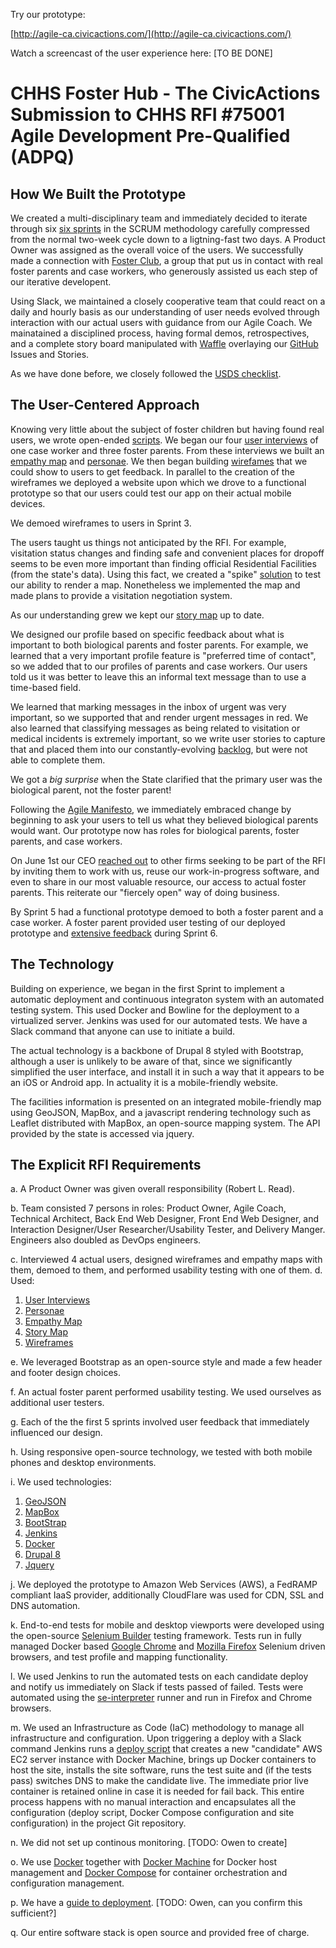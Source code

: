 Try our prototype:

[http://agile-ca.civicactions.com/](http://agile-ca.civicactions.com/)

Watch a screencast of the user experience here:
[TO BE DONE]

# CHHS Foster Hub - The CivicActions Submission to CHHS RFI #75001 Agile Development Pre-Qualified (ADPQ)

## How We Built the Prototype

We created a multi-disciplinary team and immediately decided to iterate through six
[six sprints](https://github.com/CivicActions/agile-california/blob/master/documentation/journal.md) in the
SCRUM methodology carefully compressed from the normal two-week cycle down to a ligtning-fast two days.
A Product Owner was assigned as the overall voice of the users. We 
successfully made a connection with [Foster Club](https://www.fosterclub.com/groups/california),
a group that put us in contact with real foster parents
and case workers, who generously assisted us each step of our iterative developent.

Using Slack, we maintained a closely cooperative team that could react on a daily and hourly basis
as our understanding of user needs evolved through interaction with our actual users with guidance from our Agile Coach.
We mainatained a disciplined process, having formal demos, retrospectives, and a complete story board manipulated with
[Waffle](https://waffle.io/)
overlaying our [GitHub](https://github.com/CivicActions/agile-california) Issues and Stories.

As we have done before, we closely followed the [USDS checklist](https://github.com/CivicActions/agile-california/blob/master/documentation/usds-checklist.md).

## The User-Centered Approach

Knowing very little about the subject of foster children but having found real users, we wrote
open-ended [scripts](https://github.com/CivicActions/agile-california/tree/master/documentation/ux/user-interviews/Scripts).
We began our four [user interviews](https://github.com/CivicActions/agile-california/tree/master/documentation/ux/user-interviews)
of one case worker and three foster parents. From these interviews
we built an [empathy map](https://github.com/CivicActions/agile-california/blob/master/documentation/ux/user-research/foster-parent-empathy-map.md) and [personae](https://github.com/CivicActions/agile-california/blob/master/documentation/ux/user-research/user-personas.md).
We then began building
[wirefames](https://github.com/CivicActions/agile-california/blob/master/Sketch-inbox01.png) that we could show to users to get feedback.
In parallel to the creation of the wireframes
we deployed a website upon which we drove to a functional prototype so that our users could test our app on their actual
mobile devices. 

We demoed wireframes to users in Sprint 3.

The users taught us things not anticipated by the RFI. For example, visitation status changes and finding safe and convenient
places for dropoff seems to be even more important than finding official Residential Facilities (from the state's data).
Using this fact, we created a "spike" [solution](https://github.com/CivicActions/agile-california/tree/master/geojson-spike)
to test our ability to render a map.
Nonetheless we implemented the map and made plans to provide a visitation negotiation system.

As our understanding grew we kept our
[story map](https://github.com/CivicActions/agile-california/blob/master/documentation/ux/user-story-map/user-story-map.md) up to date.

We designed our profile based on specific feedback about what is important to both biological parents and foster parents.
For example, we learned that a very important profile feature is "preferred time of contact", so we added that to our profiles
of parents and case workers. Our users told us it was better to leave this an informal text message than to use a time-based field.

We learned that marking messages in the inbox of urgent was very important, so we supported that and render urgent messages in red.
We also learned that classifying messages as being related to visitation or medical incidents is extremely important, so we write user stories
to capture that and placed them into our constantly-evolving [backlog](https://github.com/CivicActions/agile-california/issues), but were not able to complete them.

We got a *big surprise* when the State clarified that the primary user was the biological parent,
not the foster parent!

Following the [Agile Manifesto](http://www.agilemanifesto.org/), we immediately embraced change
by beginning to ask your users to tell us what they believed biological parents
would want. Our prototype now has roles for biological parents, foster parents, and case workers.

On June 1st our CEO [reached out](https://civicactions.com/blog/an-open-invitation-to-collaborate/) 
to other firms seeking to be part of the RFI by inviting them to work with us,
reuse our work-in-progress software, and even to share in our most valuable resource, our access to actual foster parents.
This reiterate our "fiercely open" way of doing business.


By Sprint 5 had a functional prototype demoed to both a foster parent and a case worker.
A foster parent provided user testing of our deployed prototype and
[extensive feedback](https://github.com/CivicActions/agile-california/blob/master/documentation/ux/usability-testing/2016-6-03-notes-from-foster-parent-usabiliy-tester.md) during Sprint 6.

## The Technology

Building on experience, we began in the first Sprint to implement a automatic deployment and continuous
integraton system with an automated testing system.  This used Docker and Bowline for the deployment to
a virtualized server.  Jenkins was used for our automated tests.  We have a Slack command that anyone
can use to initiate a build.

The actual technology is a backbone of Drupal 8 styled with Bootstrap, although a user is unlikely to be aware of that, since we significantly
simplified the user interface, and install it in such a way that it appears to be an iOS or Android app.
In actuality it is a mobile-friendly website.

The facilities information is presented on an integrated mobile-friendly map using GeoJSON, MapBox, and a javascript rendering
technology such as Leaflet distributed with MapBox, an open-source mapping system. The API provided by the state is accessed via
jquery.

## The Explicit RFI Requirements

a. A Product Owner was given overall responsibility (Robert L. Read).

b. Team consisted 7 persons in roles: Product Owner, Agile Coach, Technical Architect, Back End Web Designer, Front End Web Designer, and Interaction Designer/User
Researcher/Usability Tester, and Delivery Manger.  Engineers also doubled as DevOps engineers.

c. Interviewed 4 actual users, designed wireframes and empathy maps with them, demoed to them, and performed usability testing with one of them. 
d. Used:

1. [User Interviews](https://github.com/CivicActions/agile-california/tree/master/documentation/ux/user-interviews)
2. [Personae](https://github.com/CivicActions/agile-california/blob/master/documentation/ux/user-research/user-personas.md)
3. [Empathy Map](https://github.com/CivicActions/agile-california/blob/master/documentation/ux/user-research/foster-parent-empathy-map.md)
4. [Story Map](https://github.com/CivicActions/agile-california/blob/master/documentation/ux/user-story-map/user-story-map.md)
4. [Wireframes](https://github.com/CivicActions/agile-california/tree/master/documentation/ux/wireframes)

e. We leveraged Bootstrap as an open-source style and made a few header and footer design choices. 

f. An actual foster parent performed usability testing. We used ourselves as additional user testers.

g. Each of the the first 5 sprints involved user feedback that immediately influenced our design.

h. Using responsive open-source technology, we tested with both mobile phones and desktop environments.

i. We used technologies:

1. [GeoJSON](http://geojson.org/)
2. [MapBox](https://www.mapbox.com/)
3. [BootStrap](http://getbootstrap.com/)
4. [Jenkins](https://jenkins.io/)
5. [Docker](https://www.docker.com/)
6. [Drupal 8](https://www.drupal.org/8)
7. [Jquery](https://jquery.com/)


j. We deployed the prototype to Amazon Web Services (AWS), a FedRAMP compliant IaaS provider, additionally CloudFlare was used for CDN, SSL and DNS automation.

k. End-to-end tests for mobile and desktop viewports were developed using the open-source [Selenium Builder](https://github.com/SeleniumBuilder/se-builder) testing framework. Tests run in fully managed Docker based [Google Chrome](https://hub.docker.com/r/selenium/standalone-chrome/) and [Mozilla Firefox](https://hub.docker.com/r/selenium/standalone-firefox/) Selenium driven browsers, and test profile and mapping functionality.

l. We used Jenkins to run the automated tests on each candidate deploy and notify us immediately on Slack if tests passed of failed. Tests were automated using the [se-interpreter](https://github.com/Zarkonnen/se-interpreter) runner and run in Firefox and Chrome browsers.

m. We used an Infrastructure as Code (IaC) methodology to manage all infrastructure and configuration. Upon triggering a deploy with a Slack command Jenkins runs a [deploy script](https://github.com/CivicActions/agile-california/blob/master/bin/deploy) that creates a new "candidate" AWS EC2 server instance with Docker Machine, brings up Docker containers to host the site, installs the site software, runs the test suite and (if the tests pass) switches DNS to make the candidate live. The immediate prior live container is retained online in case it is needed for fail back. This entire process happens with no manual interaction and encapsulates all the configuration (deploy script, Docker Compose configuration and site configuration) in the project Git repository.

n. We did not set up continous monitoring. [TODO: Owen to create]

o. We use [Docker](https://www.docker.com/) together with [Docker Machine](https://docs.docker.com/machine/overview/) for Docker host management and [Docker Compose](https://docs.docker.com/compose/overview/) for container orchestration and configuration management.

p. We have a [guide to deployment](https://github.com/CivicActions/agile-california/blob/master/docker-readme.md). [TODO: Owen, can you confirm this sufficient?]

q. Our entire software stack is open source and provided free of charge.



